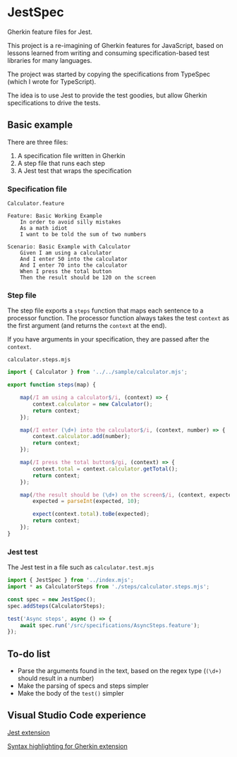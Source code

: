 # JestSpec

Gherkin feature files for Jest.

This project is a re-imagining of Gherkin features for JavaScript, based on lessons learned from writing and consuming specification-based test libraries for many languages.

The project was started by copying the specifications from TypeSpec (which I wrote for TypeScript).

The idea is to use Jest to provide the test goodies, but allow Gherkin specifications to drive the tests.

## Basic example

There are three files:

1. A specification file written in Gherkin
2. A step file that runs each step
3. A Jest test that wraps the specification

### Specification file

`Calculator.feature`

```gherkin
Feature: Basic Working Example
    In order to avoid silly mistakes
    As a math idiot
    I want to be told the sum of two numbers

Scenario: Basic Example with Calculator
    Given I am using a calculator
    And I enter 50 into the calculator
    And I enter 70 into the calculator
    When I press the total button
    Then the result should be 120 on the screen
```

### Step file

The step file exports a `steps` function that maps each sentence to a processor function. The processor function always takes the test `context` as the first argument (and returns the `context` at the end).

If you have arguments in your specification, they are passed after the `context`.

`calculator.steps.mjs`

```javascript
import { Calculator } from '../../sample/calculator.mjs';

export function steps(map) {

    map(/I am using a calculator$/i, (context) => {
        context.calculator = new Calculator();
        return context;
    });

    map(/I enter (\d+) into the calculator$/i, (context, number) => {
        context.calculator.add(number);
        return context;
    });

    map(/I press the total button$/gi, (context) => {
        context.total = context.calculator.getTotal();
        return context;
    });

    map(/the result should be (\d+) on the screen$/i, (context, expected) => {
        expected = parseInt(expected, 10);

        expect(context.total).toBe(expected);
        return context;
    });
}
```

### Jest test

The Jest test in a file such as `calculator.test.mjs`

```javascript
import { JestSpec } from '../index.mjs';
import * as CalculatorSteps from './steps/calculator.steps.mjs';

const spec = new JestSpec();
spec.addSteps(CalculatorSteps);

test('Async steps', async () => {
    await spec.run('/src/specifications/AsyncSteps.feature');
});
```

## To-do list

- Parse the arguments found in the text, based on the regex type (`(\d+)` should result in a number)
- Make the parsing of specs and steps simpler
- Make the body of the `test()` simpler

## Visual Studio Code experience

[Jest extension](https://marketplace.visualstudio.com/items?itemName=Orta.vscode-jest)

[Syntax highlighting for Gherkin extension](https://marketplace.visualstudio.com/items?itemName=Blodwynn.featurehighlight)